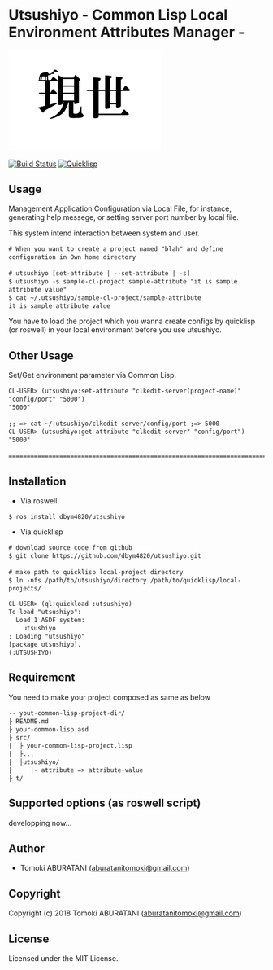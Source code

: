 # Utsushiyo - Common Lisp Local Environment Attributes Manager -

<img src="./img/icon.png" width="300px" />

[![Build Status](https://travis-ci.org/dbym4820/utsushiyo.svg?branch=master)](https://travis-ci.org/dbym4820/utsushiyo)
[![Quicklisp](http://quickdocs.org/badge/utsushiyo.svg)](http://quickdocs.org/utsushiyo/)


## Usage

Management Application Configuration via Local File, for instance, generating help messege, or setting server port number by local file.

This system intend interaction between system and user.


```
# When you want to create a project named "blah" and define configuration in Own home directory

# utsushiyo [set-attribute | --set-attribute | -s] 
$ utsushiyo -s sample-cl-project sample-attribute "it is sample attribute value"
$ cat ~/.utsushiyo/sample-cl-project/sample-attribute
it is sample attribute value
```

You have to load the project which you wanna create configs by quicklisp (or roswell) in your local environment before you use utsushiyo.

## Other Usage

Set/Get environment parameter via Common Lisp.

```
CL-USER> (utsushiyo:set-attribute "clkedit-server(project-name)" "config/port" "5000")
"5000"

;; => cat ~/.utsushiyo/clkedit-server/config/port ;=> 5000
CL-USER> (utsushiyo:get-attribute "clkedit-server" "config/port")
"5000"

=================================================================================

```

## Installation

* Via roswell

```
$ ros install dbym4820/utsushiyo
```

* Via quicklisp

```
# download source code from github
$ git clone https://github.com/dbym4820/utsushiyo.git

# make path to quicklisp local-project directory
$ ln -nfs /path/to/utsushiyo/directory /path/to/quicklisp/local-projects/
```

```
CL-USER> (ql:quickload :utsushiyo)
To load "utsushiyo":
  Load 1 ASDF system:
    utsushiyo
; Loading "utsushiyo"
[package utsushiyo].
(:UTSUSHIYO)
```

## Requirement

You need to make your project composed as same as below

```
-- yout-common-lisp-project-dir/
├ README.md
├ your-common-lisp.asd
├ src/
|  ├ your-common-lisp-project.lisp
|  ├...  
|  ├utsushiyo/
|	  |- attribute => attribute-value
├ t/
```

## Supported options (as roswell script)

developping now...

## Author

* Tomoki ABURATANI (aburatanitomoki@gmail.com)

## Copyright

Copyright (c) 2018 Tomoki ABURATANI (aburatanitomoki@gmail.com)

## License

Licensed under the MIT License.
